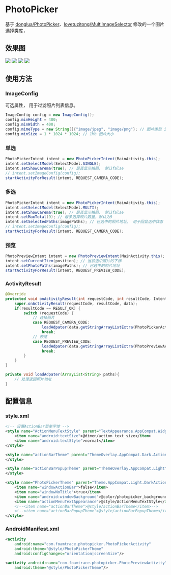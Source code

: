 # PhotoPicker

基于 [donglua/PhotoPicker](https://github.com/donglua/PhotoPicker)、[lovetuzitong/MultiImageSelector](https://github.com/lovetuzitong/MultiImageSelector)
修改的一个图片选择类库，

## 效果图
![](/renderings/image_01.png)
![](/renderings/image_02.png)
![](/renderings/image_03.png)
![](/renderings/image_04.png)

## 使用方法

### ImageConfig
可选属性， 用于过滤照片列表信息。

```java
ImageConfig config = new ImageConfig();
config.minHeight = 400;
config.minWidth = 400;
config.mimeType = new String[]{"image/jpeg", "image/png"}; // 图片类型 image/gif ...
config.minSize = 1 * 1024 * 1024; // 1Mb 图片大小
```

### 单选

```java
PhotoPickerIntent intent = new PhotoPickerIntent(MainActivity.this);
intent.setSelectModel(SelectModel.SINGLE);
intent.setShowCarema(true); // 是否显示拍照， 默认false
// intent.setImageConfig(config);
startActivityForResult(intent, REQUEST_CAMERA_CODE);
```

### 多选

```java
PhotoPickerIntent intent = new PhotoPickerIntent(MainActivity.this);
intent.setSelectModel(SelectModel.MULTI);
intent.setShowCarema(true); // 是否显示拍照， 默认false
intent.setMaxTotal(9); // 最多选择照片数量，默认为9
intent.setSelectedPaths(imagePaths); // 已选中的照片地址， 用于回显选中状态
// intent.setImageConfig(config);
startActivityForResult(intent, REQUEST_CAMERA_CODE);
```

### 预览

```java
PhotoPreviewIntent intent = new PhotoPreviewIntent(MainActivity.this);
intent.setCurrentItem(position); // 当前选中照片的下标
intent.setPhotoPaths(imagePaths); // 已选中的照片地址
startActivityForResult(intent, REQUEST_PREVIEW_CODE);
```

### ActivityResult

```java
@Override
protected void onActivityResult(int requestCode, int resultCode, Intent data) {
    super.onActivityResult(requestCode, resultCode, data);
    if(resultCode == RESULT_OK) {
        switch (requestCode) {
            // 选择照片
            case REQUEST_CAMERA_CODE:
                loadAdpater(data.getStringArrayListExtra(PhotoPickerActivity.EXTRA_RESULT));
                break;
            // 预览
            case REQUEST_PREVIEW_CODE:
                loadAdpater(data.getStringArrayListExtra(PhotoPreviewActivity.EXTRA_RESULT));
                break;
        }
    }
}

private void loadAdpater(ArrayList<String> paths){
    // 处理返回照片地址
}
```

## 配置信息

### style.xml

```xml
<!-- 设置ActionBar菜单字体 -->
<style name="ActionMenuTextStyle" parent="TextAppearance.AppCompat.Widget.ActionBar.Menu">
    <item name="android:textSize">@dimen/action_text_size</item>
    <item name="android:textStyle">normal</item>
</style>

<style name="actionBarTheme" parent="ThemeOverlay.AppCompat.Dark.ActionBar">
</style>

<style name="actionBarPopupTheme" parent="ThemeOverlay.AppCompat.Light">
</style>

<style name="PhotoPickerTheme" parent="Theme.AppCompat.Light.DarkActionBar">
    <item name="windowActionBar">false</item>
    <item name="windowNoTitle">true</item>
    <item name="android:windowBackground">@color/photopicker_background</item>
    <item name="actionMenuTextAppearance">@style/ActionMenuTextStyle</item>
    <!--<item name="actionBarTheme">@style/actionBarTheme</item>-->
    <!--<item name="actionBarPopupTheme">@style/actionBarPopupTheme</item>-->
</style>
```

### AndroidManifest.xml

```xml
<activity
    android:name="com.foamtrace.photopicker.PhotoPickerActivity"
    android:theme="@style/PhotoPickerTheme"
    android:configChanges="orientation|screenSize"/>

<activity android:name="com.foamtrace.photopicker.PhotoPreviewActivity"
    android:theme="@style/PhotoPickerTheme"/>
```